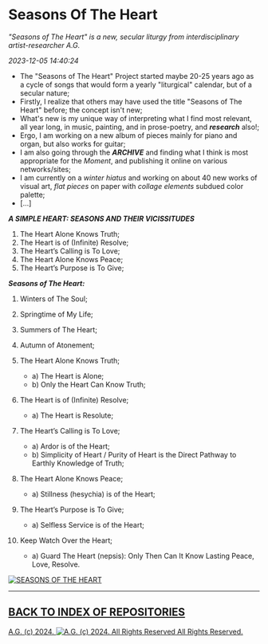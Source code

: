 # Seasons Of The Heart
*"Seasons of The Heart" is a new, secular liturgy from interdisciplinary artist-researcher A.G.*

*2023-12-05 14:40:24*

* The "Seasons of The Heart" Project started maybe 20-25 years ago as a cycle of songs that would form a yearly "liturgical" calendar, but of a secular nature;
* Firstly, I realize that others may have used the title "Seasons of The Heart" before; the concept isn't new;
* What's new is my unique way of interpreting what I find most relevant, all year long, in music, painting, and in prose-poetry, and __*research*__ also!;
* Ergo, I am working on a new album of pieces mainly for piano and organ, but also works for guitar;
* I am also going through the __*ARCHIVE*__ and finding what I think is most appropriate for the *Moment*, and publishing it online on various networks/sites;
* I am currently on a *winter hiatus* and working on about 40 new works of visual art, *flat pieces* on paper with *collage elements* subdued color palette;
* [...]

__*A SIMPLE HEART: SEASONS AND THEIR VICISSITUDES*__

1. The Heart Alone Knows Truth;
2. The Heart is of (Infinite) Resolve;
3. The Heart’s Calling is To Love;
4. The Heart Alone Knows Peace;
5. The Heart’s Purpose is To Give;

__*Seasons of The Heart:*__

1. Winters of The Soul;
2. Springtime of My Life;
3. Summers of The Heart;
4. Autumn of Atonement;

1. The Heart Alone Knows Truth;
    * a) The Heart is Alone;
    * b) Only the Heart Can Know Truth;
2. The Heart is of (Infinite) Resolve;
    * a) The Heart is Resolute;
3. The Heart’s Calling is To Love;
    * a) Ardor is of the Heart;
    * b) Simplicity of Heart / Purity of Heart is the Direct Pathway to Earthly Knowledge of Truth;
4. The Heart Alone Knows Peace;
    * a) Stillness (hesychia) is of the Heart;
5. The Heart’s Purpose is To Give;
    * a) Selfless Service is of the Heart;
6. Keep Watch Over the Heart;
    * a) Guard The Heart (nepsis): Only Then Can It Know Lasting Peace, Love, Resolve.

[![SEASONS OF THE HEART](https://historiotheque.files.wordpress.com/2023/12/alex_w_rose_20nov23a-15h25a_600px_wide.png)](https://www.youtube.com/playlist?list=PLrwvc22vCTEzfV_6ImSZuKlc_RvopqqJL)

- - - - - - - - - -

## [BACK TO INDEX OF REPOSITORIES](https://github.com/antiface/Index)

[A.G. (c) 2024. ![A.G. (c) 2024. All Rights Reserved](https://historiotheque.files.wordpress.com/2016/11/ag_signature_official_2015_50px_cropped.jpg) All Rights Reserved.](http://alexgagnon.com)
